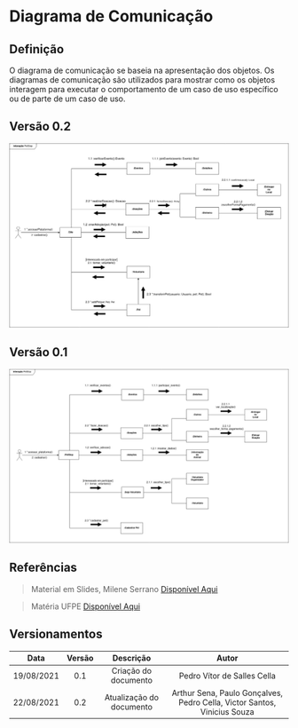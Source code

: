 # Diagrama de Comunicação

## Definição
O diagrama de comunicação se baseia na apresentação dos objetos. Os diagramas de comunicação são utilizados para mostrar como os objetos interagem para executar o comportamento de um caso de uso específico ou de parte de um caso de uso.
## Versão 0.2
<img src="/images/diag_comunicacao_v0.2.jpg">

## Versão 0.1
<img src="/images/diag_comunicacao.jpg">

## Referências

> Material em Slides, Milene Serrano <a target="_blank" href="https://aprender3.unb.br/pluginfile.php/897132/mod_label/intro/Arquitetura%20e%20Desenho%20de%20Software%20-%20Aula%20Modelagem%20UML%20Est%C3%A1tica%20-%20Profa.%20Milene.pdf">Disponível Aqui</a>

> Matéria UFPE <a target="_blank" href="https://www.cin.ufpe.br/~gta/rup-vc/core.base_rup/guidances/guidelines/communication_diagram_FFFEA1B5.html">Disponível Aqui</a>



## Versionamentos

|Data|Versão|Descrição|Autor|
|:--------:|:---:|:-------------------: |:-----------:|
|19/08/2021| 0.1 | Criação do documento | Pedro Vítor de Salles Cella |
|22/08/2021| 0.2 | Atualização do documento | Arthur Sena, Paulo Gonçalves, Pedro Cella, Victor Santos, Vinicius Souza |  
